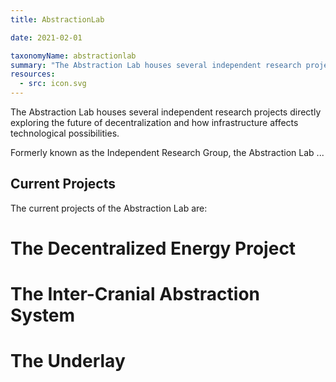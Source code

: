```yaml
---
title: AbstractionLab

date: 2021-02-01

taxonomyName: abstractionlab
summary: "The Abstraction Lab houses several independent research projects directly exploring the future of decentralization and how infrastructure affects technological possibilities."
resources:
  - src: icon.svg
---
```


 The Abstraction Lab houses several independent research projects directly exploring the future of decentralization and how infrastructure affects technological possibilities.

Formerly known as the Independent Research Group, the Abstraction Lab ...



## Current Projects

The current projects of the Abstraction Lab are:

# The Decentralized Energy Project


# The Inter-Cranial Abstraction System


# The Underlay